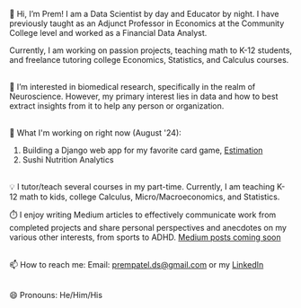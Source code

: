 👋 Hi, I’m Prem! I am a Data Scientist by day and Educator by night. I have previously taught as an Adjunct Professor in Economics at the Community College level and worked as a Financial Data Analyst. <br>

Currently, I am working on passion projects, teaching math to K-12 students, and freelance tutoring college Economics, Statistics, and Calculus courses. <br><br>

👀 I’m interested in biomedical research, specifically in the realm of Neuroscience. However, my primary interest lies in data and how to best extract insights from it to help any person or organization.<br><br>

🌱 What I'm working on right now (August '24): 
1. Building a Django web app for my favorite card game, [Estimation](https://blog.jawaker.com/en/estimation-rules-en/)
2. Sushi Nutrition Analytics
<br><br>

💡 I tutor/teach several courses in my part-time. Currently, I am teaching K-12 math to kids, college Calculus, Micro/Macroeconomics, and Statistics.

⏱️ I enjoy writing Medium articles to effectively communicate work from completed projects and share personal perspectives and anecdotes on my various other interests, from sports to ADHD. [Medium posts coming soon](https://medium.com/@patelprem922)<br><br>

📫 How to reach me: Email: prempatel.ds@gmail.com or my [LinkedIn](https://www.linkedin.com/in/prempatel21/) <br><br>

😄 Pronouns: He/Him/His

